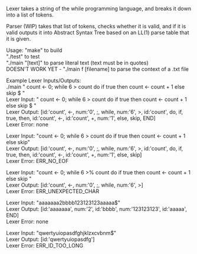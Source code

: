 Lexer takes a string of the while programming language, and breaks it 
down into a list of tokens. 

Parser (WIP) takes that list of tokens, checks whether it is valid, and if it 
is valid outputs it into Abstract Syntax Tree based on an LL(1) parse table
that it is given.

Usage: "make" to build <br>
"./test" to test <br>
"./main "[text]" to parse literal text (text must be in quotes) <br>
DOESN'T WORK YET - "./main f [filename] to parse the context of a .txt file

Example Lexer Inputs/Outputs: <br>
./main " count <- 0; while 6 > count do if true then count <- count + 1 else skip $ " <br>
Lexer Input: " count <- 0; while 6 > count do if true then count <- count + 1 else skip $ " <br>
Lexer Output: [id:'count', <-, num:'0', ;, while, num:'6', >, id:'count', do, if, true, then, id:'count', <-, id:'count', +, num:'1', else, skip, END] <br>
Lexer Error: none <br>

Lexer Input: "count <- 0; while 6 > count do if true then count <- count + 1 else skip" <br>
Lexer Output: [id:'count', <-, num:'0', ;, while, num:'6', >, id:'count', do, if, true, then, id:'count', <-, id:'count', +, num:'1', else, skip] <br>
Lexer Error: ERR_NO_EOF <br>

Lexer Input: "count <- 0; while 6 >% count do if true then count <- count + 1 else skip  " <br>
Lexer Output: [id:'count', <-, num:'0', ;, while, num:'6', >] <br>
Lexer Error: ERR_UNEXPECTED_CHAR <br>

Lexer Input: "aaaaaaa2bbbb123123123aaaaa$" <br>
Lexer Output: [id:'aaaaaaa', num:'2', id:'bbbb', num:'123123123', id:'aaaaa', END] <br>
Lexer Error: none <br>

Lexer Input: "qwertyuiopasdfghjklzxcvbnm$" <br>
Lexer Output: [id:'qwertyuiopasdfg'] <br>
Lexer Error: ERR_ID_TOO_LONG <br>

